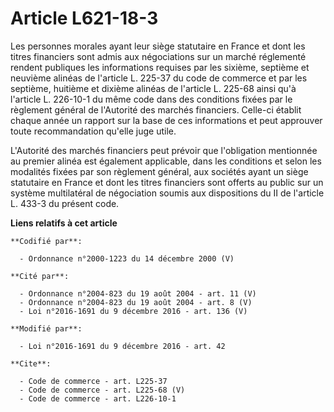 # Article L621-18-3

Les personnes morales ayant leur siège statutaire en France et dont les titres financiers sont admis aux négociations sur un
marché réglementé rendent publiques les informations requises par les sixième, septième et neuvième alinéas de l'article L.
225-37 du code de commerce et par les septième, huitième et dixième alinéas de l'article L. 225-68 ainsi qu'à l'article L.
226-10-1 du même code dans des conditions fixées par le règlement général de l'Autorité des marchés financiers. Celle-ci
établit chaque année un rapport sur la base de ces informations et peut approuver toute recommandation qu'elle juge utile.

L'Autorité des marchés financiers peut prévoir que l'obligation mentionnée au premier alinéa est également applicable, dans
les conditions et selon les modalités fixées par son règlement général, aux sociétés ayant un siège statutaire en France et
dont les titres financiers sont offerts au public sur un système multilatéral de négociation soumis aux dispositions du II de
l'article L. 433-3 du présent code.

**Liens relatifs à cet article**

	**Codifié par**:

	  - Ordonnance n°2000-1223 du 14 décembre 2000 (V)

	**Cité par**:

	  - Ordonnance n°2004-823 du 19 août 2004 - art. 11 (V)
	  - Ordonnance n°2004-823 du 19 août 2004 - art. 8 (V)
	  - Loi n°2016-1691 du 9 décembre 2016 - art. 136 (V)

	**Modifié par**:

	  - Loi n°2016-1691 du 9 décembre 2016 - art. 42

	**Cite**:

	  - Code de commerce - art. L225-37
	  - Code de commerce - art. L225-68 (V)
	  - Code de commerce - art. L226-10-1
